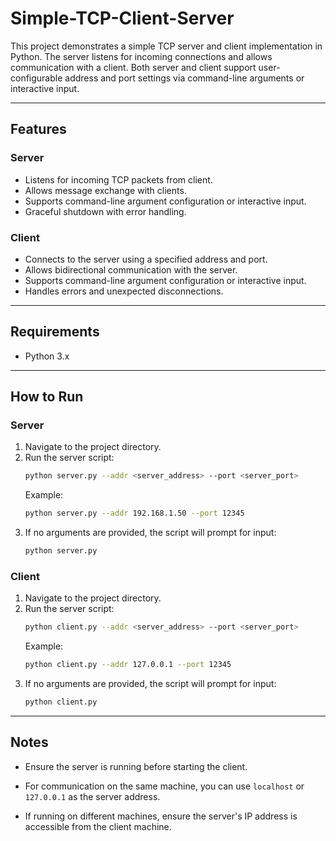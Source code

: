 # Simple-TCP-Client-Server

This project demonstrates a simple TCP server and client implementation in Python. The server listens for incoming connections and allows communication with a client. Both server and client support user-configurable address and port settings via command-line arguments or interactive input.

---

## Features

### Server
- Listens for incoming TCP packets from client.
- Allows message exchange with clients.
- Supports command-line argument configuration or interactive input.
- Graceful shutdown with error handling.

### Client
- Connects to the server using a specified address and port.
- Allows bidirectional communication with the server.
- Supports command-line argument configuration or interactive input.
- Handles errors and unexpected disconnections.

---

## Requirements
- Python 3.x

---

## How to Run

### Server
1. Navigate to the project directory.
2. Run the server script:
   ```bash
   python server.py --addr <server_address> --port <server_port>
   ```
   Example:
   ```bash
   python server.py --addr 192.168.1.50 --port 12345
   ```
3. If no arguments are provided, the script will prompt for input:
   ```bash
   python server.py
   ```
### Client
1. Navigate to the project directory.
2. Run the server script:
   ```bash
   python client.py --addr <server_address> --port <server_port>
   ```
   Example:
   ```bash
   python client.py --addr 127.0.0.1 --port 12345
   ```
3. If no arguments are provided, the script will prompt for input:
   ```bash
   python client.py
   ```

---

## Notes

- Ensure the server is running before starting the client.

- For communication on the same machine, you can use `localhost` or `127.0.0.1` as the server address.

- If running on different machines, ensure the server's IP address is accessible from the client machine.
